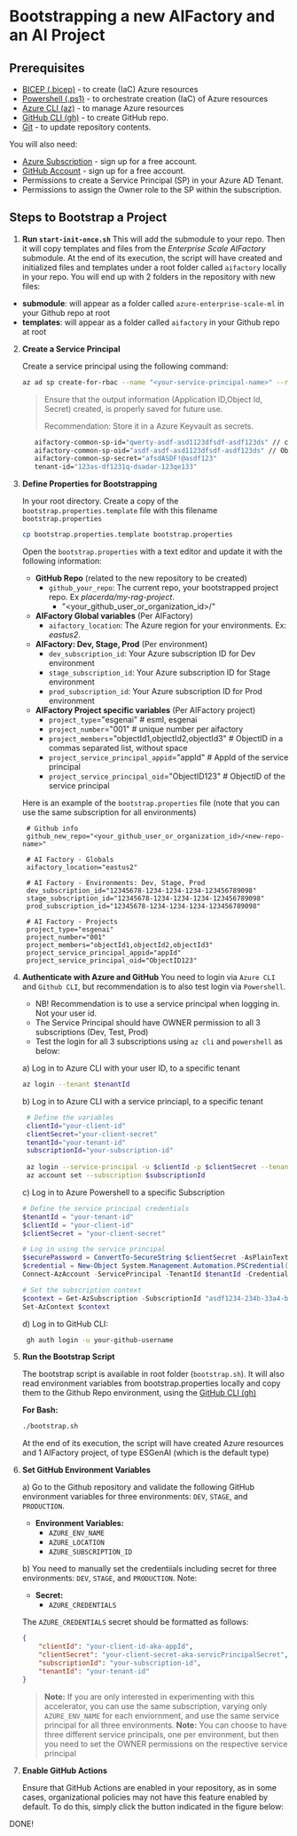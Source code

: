 # Bootstrapping a new AIFactory and an AI Project

## Prerequisites

* [BICEP (.bicep)](https://learn.microsoft.com/en-us/azure/azure-resource-manager/bicep/install) - to create (IaC) Azure resources
* [Powershell (.ps1)](https://aka.ms/install-powershell) - to orchestrate creation (IaC) of Azure resources
* [Azure CLI (az)](https://aka.ms/install-az) - to manage Azure resources
* [GitHub CLI (gh)](https://cli.github.com/) - to create GitHub repo.
* [Git](https://git-scm.com/downloads) - to update repository contents.

You will also need:
* [Azure Subscription](https://azure.microsoft.com/free/) - sign up for a free account.
* [GitHub Account](https://github.com/signup) - sign up for a free account.
* Permissions to create a Service Principal (SP) in your Azure AD Tenant.
* Permissions to assign the Owner role to the SP within the subscription.

## Steps to Bootstrap a Project

1. **Run `start-init-once.sh`**
This will add the submodule to your repo. 
Then it will copy templates and files from the *Enterprise Scale AIFactory* submodule.
At the end of its execution, the script will have created and initialized files and templates under a root folder called `aifactory` locally in your repo. You will end up with 2 folders in the repository with new files:
 - **submodule**: will appear as a folder called `azure-enterprise-scale-ml` in your Github repo at root
 - **templates**: will appear as a folder called `aifactory` in your Github repo at root

2. **Create a Service Principal**

   Create a service principal using the following command:

   ```sh
   az ad sp create-for-rbac --name "<your-service-principal-name>" --role Owner --scopes /subscriptions/<your-subscription-id> --sdk-auth
   ```

   > Ensure that the output information (Application ID,Object Id, Secret) created, is properly saved for future use. 
   >
   > Recommendation: Store it in a Azure Keyvault as secrets.
     ```sh
        aifactory-common-sp-id="qwerty-asdf-asd1123dfsdf-asdf123ds" // clientId or appId
        aifactory-common-sp-oid="asdf-asdf-asd1123dfsdf-asdf123ds" // ObjectId of service principal (not application itself)
        aifactory-common-sp-secret="afsdASDF!@asdf123"
        tenant-id="123as-df1231q-dsadar-123qe133"
     ```

2. **Define Properties for Bootstrapping**

    In your root directory.
   Create a copy of the `bootstrap.properties.template` file with this filename `bootstrap.properties`

    ```sh
    cp bootstrap.properties.template bootstrap.properties
    ```

    Open the `bootstrap.properties` with a text editor and update it with the following information:

    - **GitHub Repo** (related to the new repository to be created)
        - `github_your_repo`: The current repo, your bootstrapped project repo. Ex *placerda/my-rag-project*.
            - "<your_github_user_or_organization_id>/<new-repo-name>"
    - **AIFactory Global variables** (Per AIFactory)
        - `aifactory_location`: The Azure region for your environments. Ex: *eastus2*.
    - **AIFactory: Dev, Stage, Prod** (Per environment)
        - `dev_subscription_id`: Your Azure subscription ID for Dev environment
        - `stage_subscription_id`: Your Azure subscription ID for Stage environment
        - `prod_subscription_id`: Your Azure subscription ID for Prod environment
    - **AIFactory Project specific variables** (Per AIFactory project)
        - `project_type`="esgenai" # esml, esgenai
        - `project_number`="001" # unique number per aifactory
        - `project_members`="objectId1,objectId2,objectId3" # ObjectID in a commas separated list, without space
        - `project_service_principal_appid`="appId" # AppId of the service principal
        - `project_service_principal_oid`="ObjectID123" # ObjectID of the service principal

   Here is an example of the `bootstrap.properties` file (note that you can use the same subscription for all environments)

   ```properties
    # Github info
    github_new_repo="<your_github_user_or_organization_id>/<new-repo-name>"

    # AI Factory - Globals
    aifactory_location="eastus2"

    # AI Factory - Environments: Dev, Stage, Prod
    dev_subscription_id="12345678-1234-1234-1234-123456789098"
    stage_subscription_id="12345678-1234-1234-1234-123456789098"
    prod_subscription_id="12345678-1234-1234-1234-123456789098"

    # AI Factory - Projects
    project_type="esgenai"
    project_number="001"
    project_members="objectId1,objectId2,objectId3"
    project_service_principal_appid="appId"
    project_service_principal_oid="ObjectID123"
   ```

3. **Authenticate with Azure and GitHub**
You need to login via `Azure CLI` and `Github CLI`, but recommendation is to also test login via `Powershell`. 
    - NB! Recommendation is to use a service principal when logging in. Not your user id.
    - The Service Principal should have OWNER permission to all 3 subscriptions (Dev, Test, Prod)
    - Test the login for all 3 subscriptions using `az cli` and `powershell` as below: 

   a) Log in to Azure CLI with your user ID, to a specific tenant

   ```sh
   az login --tenant $tenantId
   ```

   b) Log in to Azure CLI with a service princiapl, to a specific tenant

   ```sh
    # Define the variables
    clientId="your-client-id"
    clientSecret="your-client-secret"
    tenantId="your-tenant-id"
    subscriptionId="your-subscription-id"
    
    az login --service-principal -u $clientId -p $clientSecret --tenant $tenantId
    az account set --subscription $subscriptionId
   ```

   c) Log in to Azure Powershell to a specific Subscription

    ```powershell
    # Define the service principal credentials
    $tenantId = "your-tenant-id"
    $clientId = "your-client-id"
    $clientSecret = "your-client-secret"

    # Log in using the service principal
    $securePassword = ConvertTo-SecureString $clientSecret -AsPlainText -Force
    $credential = New-Object System.Management.Automation.PSCredential($clientId, $securePassword)
    Connect-AzAccount -ServicePrincipal -TenantId $tenantId -Credential $credential

    # Set the subscription context
    $context = Get-AzSubscription -SubscriptionId "asdf1234-234b-33a4-b356-qwerty1234"
    Set-AzContext $context
    ```
   
   d) Log in to GitHub CLI:

   ```sh
    gh auth login -u your-github-username
   ```
    
4. **Run the Bootstrap Script**

   The bootstrap script is available in root folder (`bootstrap.sh`). 
   It will also read environment variables from bootstrap.properties locally and copy them to the Github Repo environment, using the [GitHub CLI (gh)](https://cli.github.com/) 

   **For Bash:**

   ```sh
   ./bootstrap.sh
   ```

    At the end of its execution, the script will have created Azure resources and 1 AIFactory project, of type ESGenAI (which is the default type)


6. **Set GitHub Environment Variables**

   a) Go to the Github repository and validate the following GitHub environment variables for three environments: `DEV`, `STAGE`, and `PRODUCTION`.
   
   - **Environment Variables:**
     - `AZURE_ENV_NAME`
     - `AZURE_LOCATION`
     - `AZURE_SUBSCRIPTION_ID`
   
   b) You need to manually set the credentiials including secret for three environments: `DEV`, `STAGE`, and `PRODUCTION`. Note: 
   
   - **Secret:**
     - `AZURE_CREDENTIALS`

   The `AZURE_CREDENTIALS` secret should be formatted as follows:
    
   ```json
   {
       "clientId": "your-client-id-aka-appId",
       "clientSecret": "your-client-secret-aka-servicPrincipalSecret",
       "subscriptionId": "your-subscription-id",
       "tenantId": "your-tenant-id"
   }
   ```

   > **Note:** If you are only interested in experimenting with this accelerator, you can use the same subscription, varying only `AZURE_ENV_NAME` for each enviornment, and use the same service principal for all three environments. 
   > **Note:**  You can choose to have three different service principals, one per environment, but then you need to set the OWNER permissions on the respective service principal

7. **Enable GitHub Actions**

   Ensure that GitHub Actions are enabled in your repository, as in some cases, organizational policies may not have this feature enabled by default. To do this, simply click the button indicated in the figure below:

DONE!
